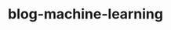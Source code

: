 ---
layout: blog-by-tag
title: blog-machine-learning
permalink: blog/tag/machine-learning/
colour:
category: machine-learning
---